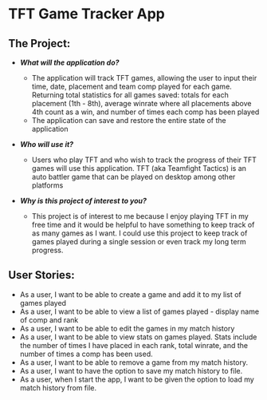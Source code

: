 # TFT Game Tracker App

## The Project:

- ***What will the application do?***
    - The application will track TFT games, allowing the user to input their time, date, placement and team comp played for each game. Returning total statistics for all games saved: totals for each placement (1th - 8th), average winrate where all placements above 4th count as a win, and number of times each comp has been played 
    - The application can save and restore the entire state of the application
  
  
- ***Who will use it?***
  - Users who play TFT and who wish to track the progress of their TFT games will use this application. TFT (aka Teamfight Tactics) is an auto battler game that can be played on desktop among other platforms 
  

- ***Why is this project of interest to you?***
  - This project is of interest to me because I enjoy playing TFT in my free time and it would be helpful to have something to keep track of as many games as I want. I could use this project to keep track of games played during a single session or even track my long term progress. 

## User Stories: ## 

- As a user, I want to be able to create a game and add it to my list of games played
- As a user, I want to be able to view a list of games played - display name of comp and rank
- As a user, I want to be able to edit the games in my match history
- As a user, I want to be able to view stats on games played. Stats include the number of times I have placed in each rank, total winrate, and the number of times a comp has been used. 
- As a user, I want to be able to remove a game from my match history. 
- As a user, I want to have the option to save my match history to file. 
- As a user, when I start the app, I want to be given the option to load my match history from file.
